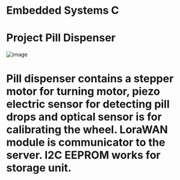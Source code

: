 # Embedded Systems C
# Project Pill Dispenser
![image](https://github.com/user-attachments/assets/fe23e576-b6b0-4c36-963b-10bbbb659b9e)
# Pill dispenser contains a stepper motor for turning motor, piezo electric sensor for detecting pill drops and optical sensor is for calibrating the wheel. LoraWAN module is communicator to the server. I2C EEPROM works for storage unit.
